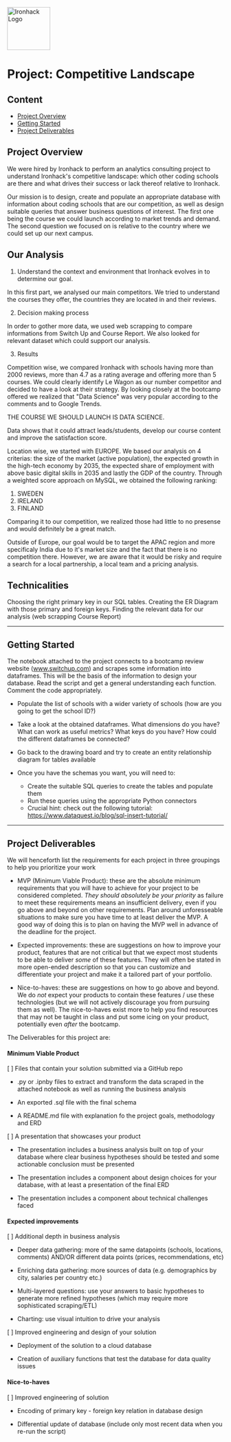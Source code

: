 <img src="https://bit.ly/2VnXWr2" alt="Ironhack Logo" width="100"/>

# Project: Competitive Landscape

## Content

- [Project Overview](#project-overview)
- [Getting Started](#getting-started)
- [Project Deliverables](#deliverables)

<a name="project-overview"></a>

## Project Overview

We were hired by Ironhack to perform an analytics consulting project to understand Ironhack's competitive landscape: which other coding schools are there and what drives their success or lack thereof relative to Ironhack.

Our mission is to design, create and populate an appropriate database with information about coding schools that are our competition, as well as design suitable queries that answer business questions of interest. The first one being the course we could launch according to market trends and demand. The second question we focused on is relative to the country where we could set up our next campus. 


## Our Analysis 

1. Understand the context and environment that Ironhack evolves in to determine our goal. 

  In this first part, we analysed our main competitors. We tried to understand the courses they offer, the countries they are located in and their reviews. 

2. Decision making process 

  In order to gother more data, we used web scrapping to compare informations from Switch Up and Course Report. We also looked for relevant dataset which could support our analysis. 

3. Results 

Competition wise, we compared Ironhack with schools having more than 2000 reviews, more than 4.7 as a rating average and offering more than 5 courses. 
We could clearly identify Le Wagon as our number competitor and decided to have a look at their strategy. By looking closely at the bootcamp offered we realized that "Data Science" was very popular according to the comments and to Google Trends. 

THE COURSE WE SHOULD LAUNCH IS DATA SCIENCE. 

Data shows that it could attract leads/students, develop our course content and improve the satisfaction score. 

Location wise, we started with EUROPE. 
We based our analysis on 4 criterias: the size of the market (active population), the expected growth in the high-tech economy by 2035, the expected share of employment with above basic digital skills in 2035 and lastly the GDP of the country. 
Through a weighted score approach on MySQL, we obtained the following ranking: 
  1. SWEDEN 
  2. IRELAND
  3. FINLAND

  Comparing it to our competition, we realized those had little to no presense and would definitely be a great match. 

Outside of Europe, our goal would be to target the APAC region and more specificaly India due to it's market size and the fact that there is no competition there. However, we are aware that it would be risky and require a search for a local partnership, a local team and a pricing analysis. 

## Technicalities 

Choosing the right primary key in our SQL tables. 
Creating the ER Diagram with those primary and foreign keys. 
Finding the relevant data for our analysis (web scrapping Course Report)

---

<a name="project-overview"></a>

## Getting Started

The notebook attached to the project connects to a bootcamp review website (www.switchup.com) and scrapes some information into dataframes. This will be the basis of the information to design your database. Read the script and get a general understanding each function. Comment the code appropriately.

*   Populate the list of schools with a wider variety of schools (how are you going to get the school ID?)

* Take a look at the obtained dataframes. What dimensions do you have? What can work as useful metrics? What keys do you have? How could the different dataframes be connected?

* Go back to the drawing board and try to create an entity relationship diagram for tables available

* Once you have the schemas you want, you will need to:
  - Create the suitable SQL queries to create the tables and populate them
  - Run these queries using the appropriate Python connectors
  - Crucial hint: check out the following tutorial:
https://www.dataquest.io/blog/sql-insert-tutorial/
  

---

<a name="deliverables"></a>

## Project Deliverables

We will henceforth list the requirements for each project in three groupings to help you prioritize your work

* MVP (Minimum Viable Product): these are the absolute minimum requirements that you will have to achieve for your project to be considered completed. *They should absolutely be your priority* as failure to meet these requirements means an insufficient delivery, even if you go above and beyond on other requirements. Plan around unforesseable situations to make sure you have time to at least deliver the MVP. A good way of doing this is to plan on having the MVP well in advance of the deadline for the project.

* Expected improvements: these are suggestions on how to improve your product, features that are not critical but that we expect most students to be able to deliver *some* of these features. They will often be stated in more open-ended description so that you can customize and differentiate your project and make it a tailored part of your portfolio.

* Nice-to-haves: these are suggestions on how to go above and beyond. We do *not* expect your products to contain these features / use these technologies (but we will not actively discourage you from pursuing them as well). The nice-to-haves exist more to help you find resources that may not be taught in class and put some icing on your product, potentially even *after* the bootcamp.

The Deliverables for this project are:

#### Minimum Viable Product

[ ] Files that contain your solution submitted via a GitHub repo

  - .py or .ipnby files to extract and transform the data scraped in the attached notebook as well as running the business analysis

  - An exported .sql file with the final schema
  
  - A README.md file with explanation fo the project goals, methodology and ERD

[ ] A presentation that showcases your product

  - The presentation includes a business analysis built on top of your database where clear business hypotheses should be tested and some actionable conclusion must be presented

  - The presentation includes a component about design choices for your database, with at least a presentation of the final ERD

  - The presentation includes a component about technical challenges faced

#### Expected improvements

[ ] Additional depth in business analysis

  - Deeper data gathering: more of the same datapoints (schools, locations, comments) AND/OR different data points (prices, recommendations, etc) 

  - Enriching data gathering: more sources of data (e.g. demographics by city, salaries per country etc.)

  - Multi-layered questions: use your answers to basic hypotheses to generate more refined hypotheses (which may require more sophisticated scraping/ETL)

  - Charting: use visual intuition to drive your analysis


[ ] Improved engineering and design of your solution

  - Deployment of the solution to a cloud database

  - Creation of auxiliary functions that test the database for data quality issues


#### Nice-to-haves

[ ] Improved engineering of solution

  - Encoding of primary key - foreign key relation in database design

  - Differential update of database (include only most recent data when you re-run the script)

